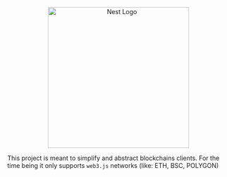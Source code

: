 <p align="center">
  <a href="http://nestjs.com/" target="blank"><img src="https://nestjs.com/img/logo_text.svg" width="320" alt="Nest Logo" /></a>
</p>

This project is meant to simplify and abstract blockchains clients. For the time being it only supports `web3.js` networks (like: ETH, BSC, POLYGON)